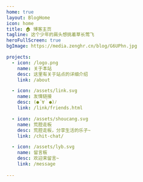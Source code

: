 ```yaml
---
home: true
layout: BlogHome
icon: home
title: 🏠️ 博客主页
tagline: 这个少年的肩头想挑着草长莺飞
heroFullScreen: true
bgImage: https://media.zenghr.cn/blog/G6UPhn.jpg

projects:
  - icon: /logo.png
    name: 关于本站
    desc: 这里有关于站点的详细介绍
    link: /about

  - icon: /assets/link.svg
    name: 友情链接
    desc: (●´∀｀●)ﾉ
    link: /link/friends.html

  - icon: /assets/shoucang.svg
    name: 荒腔走板
    desc: 荒腔走板，分享生活的乐子~
    link: /chit-chat/

  - icon: /assets/lyb.svg
    name: 留言板
    desc: 欢迎来留言~
    link: /message
    
---
```

